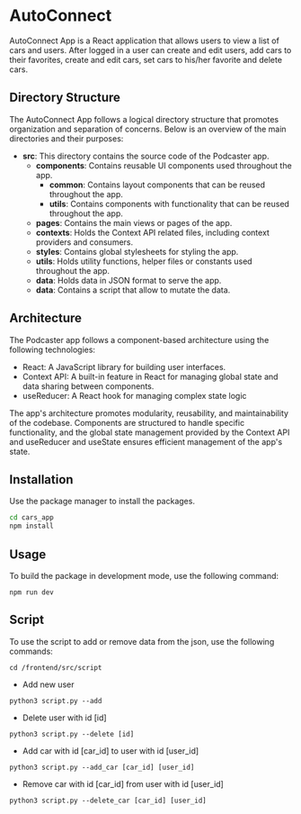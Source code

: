 # AutoConnect

AutoConnect App is a React application that allows users to view a list of cars and users. After logged in a user can create and edit users, add cars to their favorites, create and edit cars, set cars to his/her favorite and delete cars.

## Directory Structure

The AutoConnect App follows a logical directory structure that promotes organization and separation of concerns. Below is an overview of the main directories and their purposes:

* **src**: This directory contains the source code of the Podcaster app.
  * **components**: Contains reusable UI components used throughout the app.
    * **common**: Contains layout components that can be reused throughout the app.
    * **utils**: Contains components with functionality that can be reused throughout the app.
  * **pages**: Contains the main views or pages of the app.
  * **contexts**: Holds the Context API related files, including context providers and consumers.
  * **styles**: Contains global stylesheets for styling the app.
  * **utils**: Holds utility functions, helper files or constants used throughout the app.
  * **data**: Holds data in JSON format to serve the app.
  * **data**: Contains a script that allow to mutate the data.


## Architecture

The Podcaster app follows a component-based architecture using the following technologies:

* React: A JavaScript library for building user interfaces.
* Context API: A built-in feature in React for managing global state and data sharing between components.
* useReducer: A React hook for managing complex state logic

The app's architecture promotes modularity, reusability, and maintainability of the codebase. Components are structured to handle specific functionality, and the global state management provided by the Context API and useReducer and useState ensures efficient management of the app's state.

## Installation

Use the package manager to install the packages.

```bash
cd cars_app
npm install
```

## Usage

To build the package in development mode, use the following command:

```
npm run dev
```

## Script

To use the script to add or remove data from the json, use the following commands:

```
cd /frontend/src/script
```

* Add new user
```
python3 script.py --add 
```

* Delete user with id [id]
```
python3 script.py --delete [id] 
```

* Add car with id [car_id] to user with id [user_id]
```
python3 script.py --add_car [car_id] [user_id]
```

* Remove car with id [car_id] from user with id [user_id]
```
python3 script.py --delete_car [car_id] [user_id]
```

